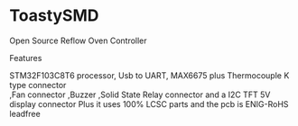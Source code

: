# ToastySMD
Open Source Reflow Oven Controller 



Features


 STM32F103C8T6 processor,
 Usb to UART, 
 MAX6675 plus Thermocouple K type connector  
 ,Fan connector ,Buzzer ,Solid State Relay connector and a I2C TFT 5V display connector
Plus it uses 100% LCSC parts and the pcb is ENIG-RoHS leadfree 
